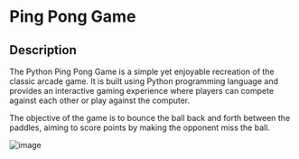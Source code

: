 # Ping Pong Game
## Description
The Python Ping Pong Game is a simple yet enjoyable recreation of the classic arcade game. 
It is built using Python programming language and provides an interactive gaming experience where 
players can compete against each other or play against the computer.

The objective of the game is to bounce the ball back and forth between the paddles,
aiming to score points by making the opponent miss the ball. 





![image](https://github.com/sadafahmedd/python_projects/assets/90939272/cc7f874b-5d5d-49cb-b5fb-511d48047ac7)
